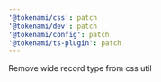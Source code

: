 ```yaml
---
'@tokenami/css': patch
'@tokenami/dev': patch
'@tokenami/config': patch
'@tokenami/ts-plugin': patch
---
```


Remove wide record type from css util
